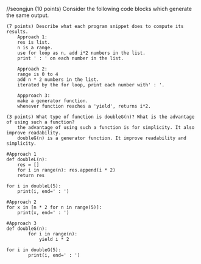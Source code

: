 //seongjun
(10 points) Consider the following code blocks which generate the same output.

    (7 points) Describe what each program snippet does to compute its results.
        Approach 1: 
        res is list.
        n is a range.
        use for loop as n, add i*2 numbers in the list.
        print ' : ' on each number in the list.

        Approach 2:
        range is 0 to 4
        add n * 2 numbers in the list.
        iterated by the for loop, print each number with' : '.

        Appproach 3:
        make a generator function.
        whenever function reaches a 'yield', returns i*2.

    (3 points) What type of function is doubleG(n)? What is the advantage of using such a function?
        the advantage of using such a function is for simplicity. It also improve readability.
        doubleG(n) is a generator function. It improve readability and simplicity.

```
#Approach 1
def doubleL(n):
    res = []
    for i in range(n): res.append(i * 2)
    return res

for i in doubleL(5): 
    print(i, end=' : ')
```

```
#Approach 2
for x in [n * 2 for n in range(5)]:
    print(x, end=' : ')
```

```
#Approach 3
def doubleG(n):
        for i in range(n):
            yield i * 2

for i in doubleG(5):
        print(i, end=' : ')
```
